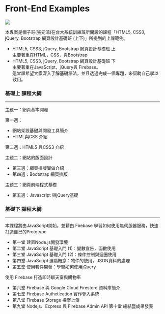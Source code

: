 # Front-End Examples

![](https://train.csie.ntu.edu.tw/images/courses/HTML.jpg)

本專案是帽子哥(張元鴻)在台大系統訓練班所開設的課程「HTML5, CSS3, jQuery, Bootstrap 網頁設計基礎班 (上下)」所提到的上課範例。

- HTML5, CSS3, jQuery, Bootstrap 網頁設計基礎班 上<br>
主要著重在HTML，CSS，與Bootstrap
- HTML5, CSS3, jQuery, Bootstrap 網頁設計基礎班 下<br>
主要著重在JavaScript，jQuery與 Firebase。<br>
這堂課希望大家深入了解基礎語法，並且透過完成一個專題，來幫助自己學以致用。

### 基礎上 課程大綱
---
主題一：網頁基本開發

第一週：
- 網站架設基礎與開發工具簡介
- HTML與CSS 介紹

第二週：HTML5 與CSS3 介紹

主題二：網站的版面設計

- 第三週：網頁排版實做介紹
- 第四週：Bootstrap 網頁排版

主題三：網頁前端程式基礎

- 第五週：Javascript 與jQuery基礎

### 基礎下 課程大綱
---

本課程將由JavaScript開始，並藉由 Firebase 學習如何使用無伺服器服務，快速打造自己的Prototype

- 第一堂 建置Node.js開發環境
- 第二堂 JavaScript 基礎入門 (1)：變數宣告，函數使用
- 第三堂 JavaScript 基礎入門 (2)：條件控制與迴圈使用
- 第四堂 JavaScript 進階概念：物件的使用，JSON資料的處理
- 第五堂 使用套件開發：學習如何使用jQuery

使用 Firebase 打造即時聊天室與購物車

- 第六堂 Firebase 與 Google Cloud Firestore 資料庫簡介
- 第七堂 Firebase Authetication 實作登入系統
- 第八堂 Firebase Storage 檔案上傳
- 第九堂 Nodejs、Express 與 Firebase Admin API
第十堂 總結暨成果發表